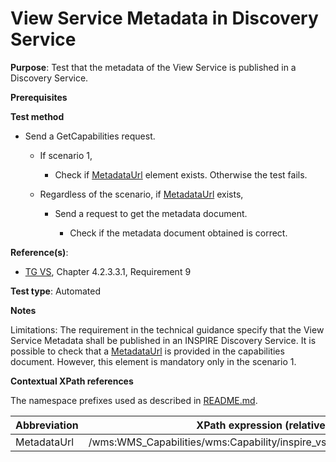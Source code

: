 # View Service Metadata in Discovery Service

**Purpose**: Test that the metadata of the View Service is published in a Discovery Service.

**Prerequisites**

**Test method**

* Send a GetCapabilities request.

  * If scenario 1,
  
    * Check if [MetadataUrl](#metadataUrl) element exists. Otherwise the test fails.

  * Regardless of the scenario, if [MetadataUrl](#metadataUrl) exists,

    * Send a request to get the metadata document.

        * Check if the metadata document obtained is correct.

**Reference(s)**:
* [TG VS](./README.md#ref_TG_VS), Chapter 4.2.3.3.1, Requirement 9

**Test type**: Automated

**Notes**

Limitations: The requirement in the technical guidance specify that the View Service Metadata shall be published in an INSPIRE Discovery Service. It is possible to check that a [MetadataUrl](#metadataUrl) is provided in the capabilities document. However, this element is mandatory only in the scenario 1.

**Contextual XPath references**

The namespace prefixes used as described in [README.md](./README.md#namespaces).

Abbreviation                                               |  XPath expression (relative to /wms:WMS_Capabilities)
---------------------------------------------------------- | -------------------------------------------------------------------------
 MetadataUrl <a name="metadataUrl"></a> | /wms:WMS_Capabilities/wms:Capability/inspire_vs:ExtendedCapabilities/inspire_common:MetadataUrl
